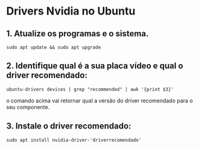 Drivers Nvidia no Ubuntu
===============================

## 1. Atualize os programas e o sistema.
 
`sudo apt update && sudo apt upgrade`

## 2. Identifique qual é a sua placa vídeo e qual o driver recomendado:

`ubuntu-drivers devices | grep "recommended" | awk '{print $3}'`

o comando acima vai retornar qual a versão do driver recomendado para o seu componente.

## 3. Instale o driver recomendado:

`sudo apt install nvidia-driver-'driverrecomendado'`
